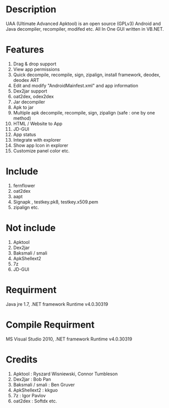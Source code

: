 Description
===========

UAA (Ultimate Advanced Apktool) is an open source (GPLv3) Android and Java decompiler, recompiler, modifed etc. All In One GUI written in VB.NET.

Features
========

01. Drag & drop support
02. View app permissions
03. Quick decompile, recompile, sign, zipalign, install framework, deodex, deodex ART
04. Edit and modify "AndroidMainfest.xml" and app information
05. Dex2jar support
06. oat2dex, odex2dex
07. Jar decompiler
08. Apk to jar
09. Multiple apk decompile, recompile, sign, zipalign (safe : one by one method)
10. HTML / Website to App
11. JD-GUI
12. App status
13. Integrate with explorer
14. Show app Icon in explorer
15. Customize panel color
etc.

Include
=======

01. fernflower
02. oat2dex
03. aapt
04. Signapk , testkey.pk8, testkey.x509.pem
05. zipalign
etc.

Not include
===========

01. Apktool
02. Dex2jar
03. Baksmali / smali
04. ApkShellext2
05. 7z
06. JD-GUI

Requirment
==========

Java jre 1.7, .NET framework Runtime v4.0.30319

Compile Requirment
==================

MS Visual Studio 2010, .NET framework Runtime v4.0.30319

Credits
=======

01. Apktool : Ryszard Wisniewski, Connor Tumbleson
02. Dex2jar : Bob Pan
03. Baksmali / smali : Ben Gruver
04. ApkShellext2 : kkguo
05. 7z : Igor Pavlov
06. oat2dex : Softdx
etc.

